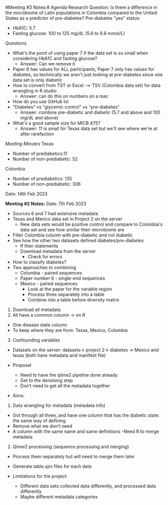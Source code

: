 #Meeting #3 Notes:#
*Agenda*
Research Question: Is there a difference in the microbiome of Latin populations in Colombia compared to the United States as a predictor of pre-diabetes?
Pre-diabetes "yes" status: 
- HbA1C: 5.7 
- Fasting glucose: 100 to 125 mg/dL (5.6 to 6.9 mmol/L)

Questions
  - What's the point of using paper 7 if the data set is so small when considering HbA1C and fasting glucose?
      - Answer: Can we remove it
  - Paper 6 has values for ALL participants, Paper 7 only has values for diabetes, so technically we aren't just looking at pre-diabetes since one data set is only diabetic  
  - How to convert from TST or Excel --> TSV (Colombia data set) for data wrangling in R studio
      - Answer: can do this on numbers on a mac 
  - How do you use GitHub lol
  - "Diabetes" vs "glycemic control" vs "pre-diabetes"
      - Answer: combine pre-diabetic and diabetic (5.7 and above and 100 mg/dL and above) 
  - What's a good sample size for MICB 475?
      - Answer: 11 is small for Texas data set but we'll see where we're at after rarefaction 

*Meeting Minutes*
Texas
- Number of prediabetics:11
- Number of non-prediabetic: 52

Colombia
- Number of prediabetics: 135
- Number of non-prediabetic: 306

Date: 14th Feb 2023




**Meeting #2 Notes:**
Date: 7th Feb 2023

- Sources 6 and 7 had extensive metadata 
- Texas and Mexico data set in Project 2 on the server 
  - New data sets would be positive control and compare to Colombia's data set and see how similar their microbiome are 
- Filter Colombia column with pre-diabetic and not diabetic 
- See how the other two datasets defined diabetes/pre-diabetes
  - If then statements 
  - Download metadata from the server
    - Check for errors 
- How to classify diabetes?
- Two approaches to combining
  - Columbia - paired sequences
  - Paper number 6 - single-end sequences
  - Mexico - paired sequences
      - Look at the paper for the variable region
      - Process three separately into a table 
      - Combine into a table before diversity matrix 
1. Download all metadata 
2. All have a common column → on R
- One disease state column 
- To keep where they are from: Texas, Mexico, Columbia
3. Confounding variables 

- Datasets on the server: datasets→ project 2→ diabetes → Mexico and texas (both have metadata and manifest file)
- Proposal
    - Need to have the qiime2 pipeline done already
    - Get to the denoising step 
    - Don’t need to get all the metadata together

- Aims:
1. Data wrangling for metadata (metadata info)
- Got through all three, and have one column that has the diabetic state: the same way of defining 
- Remove what we don't need 
- A column with the same name and same definitions 
-Need R to merge metadata
2. Qiime2 processing (sequence processing and merging)
- Process them separately but will need to merge them later 
- Generate table.qzv files for each data 

- Limitations for the project:
    - Different data sets collected data differently, and processed data differently 
    - Maybe different metadata categories 

